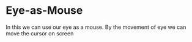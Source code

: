 # Eye-as-Mouse
In this we can use our eye as a mouse. By the movement of eye we can move the cursor on screen
